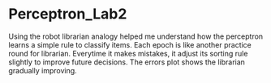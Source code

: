 # Perceptron_Lab2
Using the robot librarian analogy helped me understand how the perceptron learns a simple rule to classify items. Each epoch is like another practice round for librarian. Everytime it makes mistakes, it adjust its sorting rule slightly to improve future decisions. The errors plot shows the librarian gradually improving.
